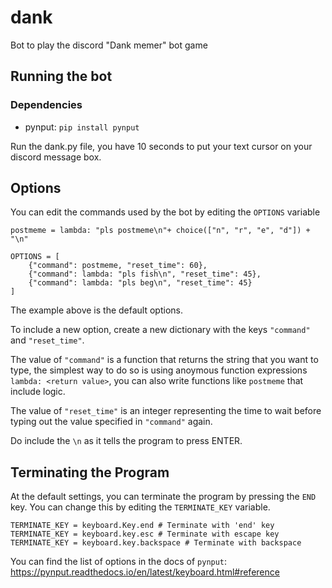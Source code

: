 # dank
Bot to play the discord "Dank memer" bot game

## Running the bot

### Dependencies
- pynput: `pip install pynput`

Run the dank.py file, you have 10 seconds to put your text cursor on your discord message box.

## Options

You can edit the commands used by the bot by editing the `OPTIONS` variable
```
postmeme = lambda: "pls postmeme\n"+ choice(["n", "r", "e", "d"]) + "\n"

OPTIONS = [
    {"command": postmeme, "reset_time": 60},
    {"command": lambda: "pls fish\n", "reset_time": 45},
    {"command": lambda: "pls beg\n", "reset_time": 45}
]
```
The example above is the default options. 

To include a new option, create a new dictionary with the keys `"command"` and `"reset_time"`.

The value of `"command"` is a function that returns the string that you want to type, the simplest way to do so is using anoymous function expressions `lambda: <return value>`, you can also write functions like `postmeme` that include logic.

The value of `"reset_time"` is an integer representing the time to wait before typing out the value specified in `"command"` again.

Do include the `\n` as it tells the program to press ENTER.

## Terminating the Program

At the default settings, you can terminate the program by pressing the `END` key. You can change this by editing the `TERMINATE_KEY` variable.

```
TERMINATE_KEY = keyboard.Key.end # Terminate with 'end' key
TERMINATE_KEY = keyboard.key.esc # Terminate with escape key
TERMINATE_KEY = keyboard.key.backspace # Terminate with backspace
```

You can find the list of options in the docs of `pynput`: https://pynput.readthedocs.io/en/latest/keyboard.html#reference
